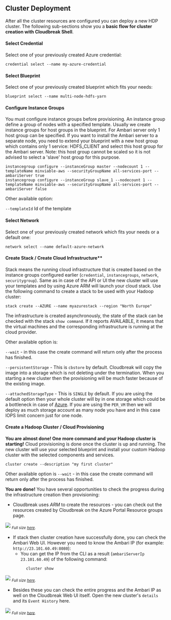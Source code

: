 ## Cluster Deployment

After all the cluster resources are configured you can deploy a new HDP cluster. The following sub-sections show
you a **basic flow for cluster creation with Cloudbreak Shell**.

#### Select Credential

Select one of your previously created Azure credential:
```
credential select --name my-azure-credential
```

#### Select Blueprint

Select one of your previously created blueprint which fits your needs:
```
blueprint select --name multi-node-hdfs-yarn
```

#### Configure Instance Groups

You must configure instance groups before provisioning. An instance group define a group of nodes with a specified
template. Usually we create instance groups for host groups in the blueprint. For Ambari server only 1 host group can be specified.
If you want to install the Ambari server to a separate node, you need to extend your blueprint with a new host group
which contains only 1 service: HDFS_CLIENT and select this host group for the Ambari server. Note: this host group cannot be scaled so
it is not advised to select a 'slave' host group for this purpose.

```
instancegroup configure --instanceGroup master --nodecount 1 --templateName minviable-aws --securityGroupName all-services-port --ambariServer true
instancegroup configure --instanceGroup slave_1 --nodecount 1 --templateName minviable-aws --securityGroupName all-services-port --ambariServer false
```
Other available option:

`--templateId` Id of the template

#### Select Network

Select one of your previously created network which fits your needs or a default one:
```
network select --name default-azure-network
```

#### Create Stack / Create Cloud Infrastructure**

Stack means the running cloud infrastructure that is created based on the instance groups configured earlier
(`credential`, `instancegroups`, `network`, `securitygroup`). Same as in case of the API or UI the new cluster will
use your templates and by using Azure ARM will launch your cloud stack. Use the following command to create a
stack to be used with your Hadoop cluster:
```
stack create --AZURE --name myazurestack --region "North Europe"
```
The infrastructure is created asynchronously, the state of the stack can be checked with the stack `show command`. If
it reports AVAILABLE, it means that the virtual machines and the corresponding infrastructure is running at the cloud provider.

Other available option is:

`--wait` - in this case the create command will return only after the process has finished.

`--persistentStorage` - This is `cbstore` by default. Cloudbreak will copy the image into a storage which is not deleting under the termination. When you starting a new cluster then the provisioning will be much faster because of the existing image.

`--attachedStorageType` - This is `SINGLE` by default. If you are using the default option then your whole cluster will by in one storage which could be a bottleneck in case of [Azure](https://azure.microsoft.com/hu-hu/documentation/articles/azure-subscription-service-limits/#storage-limits). If you are using the `PER_VM` then we will deploy as much storage account as many node you have and in this case IOPS limit concern just for one node.

#### Create a Hadoop Cluster / Cloud Provisioning

**You are almost done! One more command and your Hadoop cluster is starting!** Cloud provisioning is done once the
cluster is up and running. The new cluster will use your selected blueprint and install your custom Hadoop cluster
with the selected components and services.

```
cluster create --description "my first cluster"
```
Other available option is `--wait` - in this case the create command will return only after the process has finished.

**You are done!** You have several opportunities to check the progress during the infrastructure creation then
provisioning:

- Cloudbreak uses *ARM* to create the resources - you can check out the resources created by Cloudbreak on
 the Azure Portal Resource groups page.

![](/azure/images/azure-resourcegroups_2.png)
<sub>*Full size [here](/azure/images/azure-resourcegroups_2.png).*</sub>

- If stack then cluster creation have successfully done, you can check the Ambari Web UI. However you need to know the
Ambari IP (for example: `http://23.101.60.49:8080`):
    - You can get the IP from the CLI as a result (`ambariServerIp 23.101.60.49`) of the following command:
```
         cluster show
```

![](/images/ambari-dashboard_2.png)
<sub>*Full size [here](/images/ambari-dashboard_2.png).*</sub>

- Besides these you can check the entire progress and the Ambari IP as well on the Cloudbreak Web UI itself. Open the
new cluster's `details` and its `Event History` here.

![](/azure/images/azure-eventhistory_2.png)
<sub>*Full size [here](/azure/images/azure-eventhistory_2.png).*</sub>
